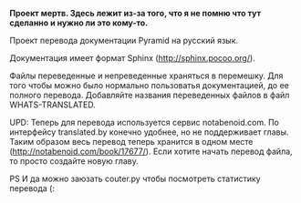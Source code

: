 **Проект мертв. Здесь лежит из-за того, что я не помню что тут сделанно и нужно ли это кому-то.**

Проект перевода документации Pyramid на русский язык.

Документация имеет формат Sphinx (http://sphinx.pocoo.org/).

Файлы переведенные и непреведенные храняться в перемешку. Для того чтобы можно было нормально пользоватья документацией, до ее полного перевода. Добавляйте названия переведенных файлов в файл WHATS-TRANSLATED.

UPD: Теперь для перевода используется сервис notabenoid.com. По интерфейсу translated.by конечно удобнее, но не поддерживает главы. Таким образом весь перевод теперь хранится в одном месте (http://notabenoid.com/book/17677/). Если хотите начать перевод файла, то просто создайте новую главу.

PS И да можно заюзать couter.py чтобы посмотреть статистику перевода (:
